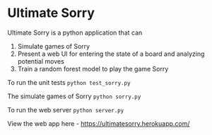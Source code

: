 # Ultimate Sorry

Ultimate Sorry is a python application that can
1. Simulate games of Sorry 
2. Present a web UI for entering the state of a board and analyzing potential moves
3. Train a random forest model to play the game Sorry

To run the unit tests
`
python test_sorry.py
`

The simulate games of Sorry
`
python sorry.py
`

To run the web server
`
python server.py
`

View the web app here - https://ultimatesorry.herokuapp.com/
